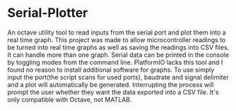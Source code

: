 # Serial-Plotter
An octave utility tool to read inputs from the serial port and plot them into a real time graph.
This project was made to allow microcontroller readings to be turned into real time graphs as well as saving the readings into CSV files.
It can handle more than one graph.
Serial data can be printed in the console by toggling modes from the command line.
PlatformIO lacks this tool and I found no reason to install additional software for graphs.
To use simply input the port(the script scans for used ports), baudrate and signal delimiter and a plot will automatically be generated.
Interrupting the process will prompt the user whether they want the data exported into a CSV file.
It's only compatible with Octave, not MATLAB.
